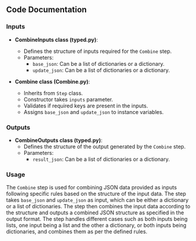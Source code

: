 ## Code Documentation

### Inputs

- **CombineInputs class (typed.py)**: 
  - Defines the structure of inputs required for the `Combine` step.
  - Parameters:
    - `base_json`: Can be a list of dictionaries or a dictionary.
    - `update_json`: Can be a list of dictionaries or a dictionary.

- **Combine class (Combine.py)**:
  - Inherits from `Step` class.
  - Constructor takes `inputs` parameter.
  - Validates if required keys are present in the inputs.
  - Assigns `base_json` and `update_json` to instance variables.

### Outputs

- **CombineOutputs class (typed.py)**:
  - Defines the structure of the output generated by the `Combine` step.
  - Parameters:
    - `result_json`: Can be a list of dictionaries or a dictionary.

### Usage
The `Combine` step is used for combining JSON data provided as inputs following specific rules based on the structure of the input data. The step takes `base_json` and `update_json` as input, which can be either a dictionary or a list of dictionaries. The step then combines the input data according to the structure and outputs a combined JSON structure as specified in the output format. The step handles different cases such as both inputs being lists, one input being a list and the other a dictionary, or both inputs being dictionaries, and combines them as per the defined rules.